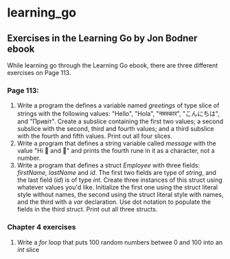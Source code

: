 # learning_go
## Exercises in the Learning Go by Jon Bodner ebook

While learning go through the Learning Go ebook, there are three different exercises on Page 113.

### Page 113:

1. Write a program the defines a variable named *greetings* of type slice of strings with the following values: "Hello", "Hola", "नमस्कार", "こんにちは", and "Привіт". Create a subslice containing the first two values; a second subslice with the second, third and fourth values; and a third subslice with the fourth and fifth values. Print out all four slices.
2. Write a program that defines a string variable called *message* with the value "Hi 👩 and 👨" and prints the fourth rune in it as a character, not a number.
3. Write a program that defines a struct *Employee* with three fields: *firstName, lastName* and *id*. The first two fields are type of *string*, and the last field (*id*) is of type *int*. Create three instances of this struct using whatever values you'd like. Initialize the first one using the struct literal style without names, the second using the struct literal style with names, and the third with a *var* declaration. Use dot notation to populate the fields in the third struct. Print out all three structs.


### Chapter 4 exercises
1. Write a *for* loop that puts 100 random numbers betwee 0 and 100 into an *int* slice
